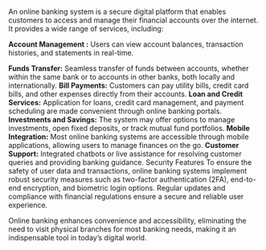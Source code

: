 An online banking system is a secure digital platform that enables customers to access and manage their financial accounts over the internet. It provides a wide range of services, including:

**Account Management :** Users can view account balances, transaction histories, and statements in real-time.

**Funds Transfer:** Seamless transfer of funds between accounts, whether within the same bank or to accounts in other banks, both locally and internationally.
**Bill Payments:** Customers can pay utility bills, credit card bills, and other expenses directly from their accounts.
**Loan and Credit Services:** Application for loans, credit card management, and payment scheduling are made convenient through online banking portals.
**Investments and Savings:** The system may offer options to manage investments, open fixed deposits, or track mutual fund portfolios.
**Mobile Integration:** Most online banking systems are accessible through mobile applications, allowing users to manage finances on the go.
**Customer Support:** Integrated chatbots or live assistance for resolving customer queries and providing banking guidance.
Security Features
To ensure the safety of user data and transactions, online banking systems implement robust security measures such as two-factor authentication (2FA), end-to-end encryption, and biometric login options. Regular updates and compliance with financial regulations ensure a secure and reliable user experience.

Online banking enhances convenience and accessibility, eliminating the need to visit physical branches for most banking needs, making it an indispensable tool in today’s digital world.
